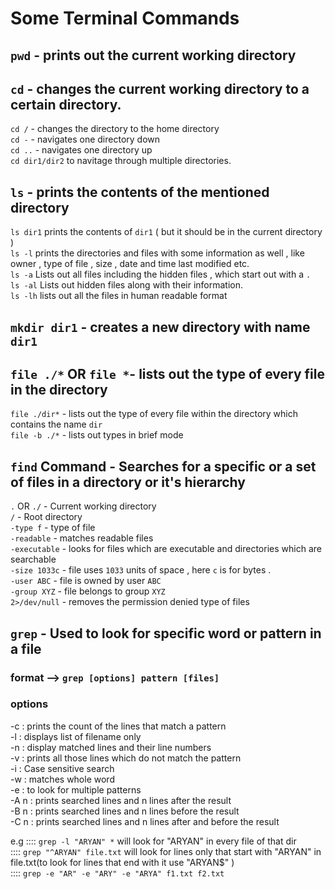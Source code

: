 # Some Terminal Commands 

## `pwd` - prints out the current working directory 
## `cd` - changes the current working directory to a certain directory.
   `cd /` - changes the directory to the home directory <br/>
   `cd -` - navigates one directory down <br/>
   `cd ..` - navigates one directory up <br/>
   `cd dir1/dir2` to navitage through multiple directories. <br/>
   
## `ls` - prints the contents of the mentioned directory
   `ls dir1` prints the contents of `dir1` ( but it should be in the current directory ) <br/>
   `ls -l` prints the directories and files with some information as well , like owner , type of file , size , date and time last modified etc. <br/>
   `ls -a` Lists out all files including the hidden files , which start out with a `.`  <br/>
   `ls -al` Lists out hidden files along with their information. <br/>
   `ls -lh` lists out all the files in human readable format 
   
## `mkdir dir1` - creates a new directory with name `dir1`

## `file ./*` OR `file *`- lists out the type of every file in the directory <br/>
   `file ./dir*` - lists out the type of every file within the directory which contains the name `dir` <br/>
   `file -b ./*` - lists out types in brief mode <br/>
   
## `find` Command - Searches for a specific or a set of files in a directory or it's hierarchy
   `.` OR `./` - Current working directory <br/>
   `/` - Root directory <br/>
   `-type f` - type of file <br/>
   `-readable` - matches readable files <br/>
   `-executable` - looks for files which are executable and directories which are searchable <br/>
   `-size 1033c` - file uses `1033` units of space , here `c` is for bytes . <br/>
   `-user ABC` - file is owned by user `ABC` <br/>
   `-group XYZ` - file belongs to group `XYZ` <br/>
   `2>/dev/null` - removes the permission denied type of files <br/>
   
## `grep` - Used to look for specific word or pattern in a file 
   ### format --> `grep [options] pattern [files]` <br/>
   ### options
   -c : prints the count of the lines that match a pattern <br/>
   -l : displays list of filename only <br/>
   -n : display matched lines and their line numbers <br/>
   -v : prints all those lines which do not match the pattern <br/>
   -i : Case sensitive search <br/>
   -w : matches whole word <br/>
   -e : to look for multiple patterns <br/>
   -A n : prints searched lines and n lines after the result <br/>
   -B n : prints searched lines and n lines before the result <br/>
   -C n : prints searched lines and n lines after and before the result <br/>
   
   e.g :::: `grep -l "ARYAN" *` will look for "ARYAN" in every file of that dir <br/>
       :::: `grep "^ARYAN" file.txt` will look for lines only that start with "ARYAN" in file.txt(to look for lines that end with it use "ARYAN$" )<br/>
       :::: `grep -e "AR" -e "ARY" -e "ARYA" f1.txt f2.txt` <br/>
       
